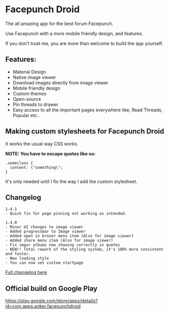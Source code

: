 # Facepunch Droid
The all amazing app for the best forum Facepunch.

Use Facepunch with a more mobile friendly design, and features.

If you don't trust me, you are more than welcome to build the app yourself.

## Features:
- Material Design 
- Native image viewer 
- Download images directly from image viewer
- Mobile friendly design 
- Custom themes 
- Open-source
- Pin threads to drawer
- Easy access to all the important pages everywhere like, Read Threads, Popular etc.. 

## Making custom stylesheets for Facepunch Droid
It works the usual way CSS works. 

**NOTE: You have to escape quotes like so:**

    .someclass {
      content: \"something\";
    }
It's only needed until I fix the way I add the custom stylesheet.

## Changelog
    1.4.1
    - Quick fix for page pinning not working as intended.
        
    1.4.0
    - Minor UI changes to image viewer
    - Added progressbar to Image viewer
    - Added open in broser menu item (Also for image viewer)
    - Added share menu item (Also for image viewer)
    - Fix imgur albums now showing correctly in quotes
    - NEW!! Total rework of the styling system, it's 100% more consistent and faster.
    - New loading style
    - You can now set custom startpage
    
[Full changelog here](https://github.com/dasmikko/facepunchdroid/blob/master/changelog.md)

## Official build on Google Play
https://play.google.com/store/apps/details?id=com.apps.anker.facepunchdroid

